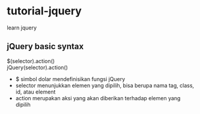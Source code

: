 # tutorial-jquery
learn jquery

## jQuery basic syntax 
$(selector).action() <br /> 
jQuery(selector).action() <br /> 

* $ simbol dolar mendefinisikan fungsi jQuery
* selector menunjukkan elemen yang dipilih, bisa berupa nama tag, class, id, atau element
* action merupakan aksi yang akan diberikan terhadap elemen yang dipilih
